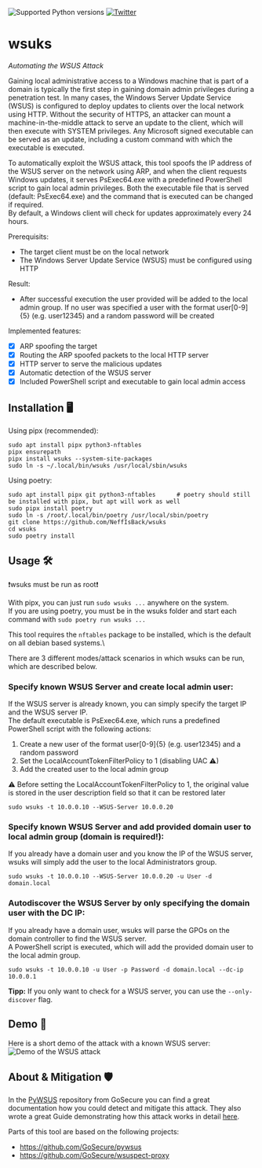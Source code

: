 ![Supported Python versions](https://img.shields.io/badge/python-3.9+-blue.svg) [![Twitter](https://img.shields.io/twitter/follow/al3x_n3ff?label=al3x_n3ff&style=social)](https://twitter.com/intent/follow?screen_name=al3x_n3ff)

# wsuks
_Automating the WSUS Attack_

Gaining local administrative access to a Windows machine that is part of a domain is typically the first step in gaining domain admin privileges during a penetration test. In many cases, the Windows Server Update Service (WSUS) is configured to deploy updates to clients over the local network using HTTP. Without the security of HTTPS, an attacker can mount a machine-in-the-middle attack to serve an update to the client, which will then execute with SYSTEM privileges. Any Microsoft signed executable can be served as an update, including a custom command with which the executable is executed.

To automatically exploit the WSUS attack, this tool spoofs the IP address of the WSUS server on the network using ARP, and when the client requests Windows updates, it serves PsExec64.exe with a predefined PowerShell script to gain local admin privileges. Both the executable file that is served (default: PsExec64.exe) and the command that is executed can be changed if required.\
By default, a Windows client will check for updates approximately every 24 hours.


Prerequisits:
- The target client must be on the local network
- The Windows Server Update Service (WSUS) must be configured using HTTP

Result:
- After successful execution the user provided will be added to the local admin group. If no user was specified a user with the format user[0-9]{5} (e.g. user12345) and a random password will be created

Implemented features:
 - [x] ARP spoofing the target
 - [x] Routing the ARP spoofed packets to the local HTTP server
 - [x] HTTP server to serve the malicious updates
 - [x] Automatic detection of the WSUS server
 - [x] Included PowerShell script and executable to gain local admin access

## Installation 🖥️
Using pipx (recommended):
```shell
sudo apt install pipx python3-nftables
pipx ensurepath
pipx install wsuks --system-site-packages
sudo ln -s ~/.local/bin/wsuks /usr/local/sbin/wsuks
```

Using poetry:
```shell
sudo apt install pipx git python3-nftables      # poetry should still be installed with pipx, but apt will work as well
sudo pipx install poetry
sudo ln -s /root/.local/bin/poetry /usr/local/sbin/poetry
git clone https://github.com/NeffIsBack/wsuks
cd wsuks
sudo poetry install
```

## Usage 🛠️
❗wsuks must be run as root❗

With pipx, you can just run `sudo wsuks ...` anywhere on the system.\
If you are using poetry, you must be in the wsuks folder and start each command with `sudo poetry run wsuks ...`

This tool requires the `nftables` package to be installed, which is the default on all debian based systems.\

There are 3 different modes/attack scenarios in which wsuks can be run, which are described below.
### Specify known WSUS Server and create local admin user:
If the WSUS server is already known, you can simply specify the target IP and the WSUS server IP.\
The default executable is PsExec64.exe, which runs a predefined PowerShell script with the following actions:
1. Create a new user of the format user[0-9]{5} (e.g. user12345) and a random password
2. Set the LocalAccountTokenFilterPolicy to 1 (disabling UAC ⚠)
3. Add the created user to the local admin group

⚠ Before setting the LocalAccountTokenFilterPolicy to 1, the original value is stored in the user description field so that it can be restored later

```shell
sudo wsuks -t 10.0.0.10 --WSUS-Server 10.0.0.20
```

### Specify known WSUS Server and add provided domain user to local admin group (domain is required!):
If you already have a domain user and you know the IP of the WSUS server, wsuks will simply add the user to the local Administrators group.
```shell
sudo wsuks -t 10.0.0.10 --WSUS-Server 10.0.0.20 -u User -d domain.local
```

### Autodiscover the WSUS Server by only specifying the domain user with the DC IP:
If you already have a domain user, wsuks will parse the GPOs on the domain controller to find the WSUS server.\
A PowerShell script is executed, which will add the provided domain user to the local admin group.
```shell
sudo wsuks -t 10.0.0.10 -u User -p Password -d domain.local --dc-ip 10.0.0.1
```

**Tipp:** If you only want to check for a WSUS server, you can use the `--only-discover` flag.

## Demo 🎥
Here is a short demo of the attack with a known WSUS server:
![Demo of the WSUS attack](media/wsuks-demo.gif)


## About & Mitigation 🛡️
In the [PyWSUS](https://github.com/GoSecure/pywsus) repository from GoSecure you can find a great documentation how you could detect and mitigate this attack.
They also wrote a great Guide demonstrating how this attack works in detail [here](https://www.gosecure.net/blog/2020/09/03/wsus-attacks-part-1-introducing-pywsus/).

Parts of this tool are based on the following projects:
- https://github.com/GoSecure/pywsus
- https://github.com/GoSecure/wsuspect-proxy

